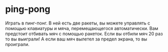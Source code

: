 # ping-pong
Играть в пинг-понг.
В ней есть две ракеты, вы можете управлять с помощью клавиатуры и мяча, перемещающегося автоматически. Вам предстоит отбивать мяч с помощью ракеток. Если вы отбили мяч 20 раз то вы выиграли! А если ваш мяч вылетел за предел экрана, то вы проиграли.
